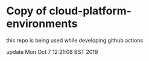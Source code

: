 # Copy of cloud-platform-environments

this repo is being used while developing github actions

update Mon Oct  7 12:21:08 BST 2019
